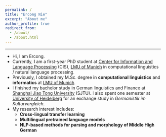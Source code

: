 ```yaml
---
permalink: /
title: "Ercong Nie"
excerpt: "About me"
author_profile: true
redirect_from: 
  - /about/
  - /about.html
---
```


** **  

* Hi, I am Ercong.
* Currently, I am a first-year PhD student at [Center for Information and Language Processing](https://www.cis.lmu.de/) (CIS), 
[LMU of Munich](https://www.lmu.de/en/index.html) in computational linguistics / natural language processing.
* Previously, I obtained my M.Sc. degree in **computational linguistics** and **informatics** at 
[LMU of Munich](https://www.lmu.de/en/index.html).
* I finished my bachelor study in German linguistics and Finance at 
[Shanghai Jiao Tong University](https://schuetze.cis.lmu.de/) (SJTU). I also spent one semester at 
[University of Heidelberg](https://www.uni-heidelberg.de/en) for an exchange study in *Germanistik im Kulturvergleich*.
* My research interest includes: 
  * **Cross-lingual transfer learning**
  * **Multilingual pretrained language models**
  * **NLP-based methods for parsing and morphology of Middle High German**




